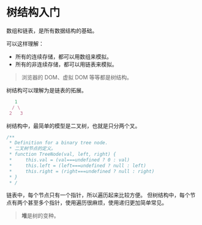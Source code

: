 # 树结构入门

数组和链表，是所有数据结构的基础。

可以这样理解：
- 所有的连续存储，都可以用数组来模拟。
- 所有的非连续存储，都可以用链表来模拟。

> 浏览器的 DOM、虚拟 DOM 等等都是树结构。

树结构可以理解为是链表的拓展。

```js
   1
  / \
 2   3
```

树结构中，最简单的模型是二叉树，也就是只分两个叉。

```js
/**
 * Definition for a binary tree node.
 * 二叉树节点的定义。
 * function TreeNode(val, left, right) {
 *     this.val = (val===undefined ? 0 : val)
 *     this.left = (left===undefined ? null : left)
 *     this.right = (right===undefined ? null : right)
 * }
 * /
```

链表中，每个节点只有一个指针，所以遍历起来比较方便。
但树结构中，每个节点有两个甚至多个指针，使用遍历很麻烦，使用递归更加简单常见。

> **堆**是树的变种。